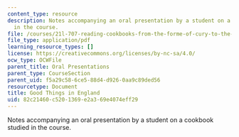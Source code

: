 ```yaml
---
content_type: resource
description: Notes accompanying an oral presentation by a student on a cookbook studied
  in the course.
file: /courses/21l-707-reading-cookbooks-from-the-forme-of-cury-to-the-smitten-kitchen-spring-2017/82c21460c5201369e2a369e4074eff29_MIT21L_707S17_Outline_Florence_White.pdf
file_type: application/pdf
learning_resource_types: []
license: https://creativecommons.org/licenses/by-nc-sa/4.0/
ocw_type: OCWFile
parent_title: Oral Presentations
parent_type: CourseSection
parent_uid: f5a29c58-6ce5-88d4-d926-0aa9c89ded56
resourcetype: Document
title: Good Things in England
uid: 82c21460-c520-1369-e2a3-69e4074eff29
---
```

Notes accompanying an oral presentation by a student on a cookbook studied in the course.
